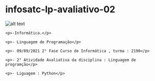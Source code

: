# infosatc-lp-avaliativo-02

![alt text](https://www1.satc.edu.br/portais/alunos/assets/img/logoSatc.png)

    <p>-Informática.</p>

    <p>- Linguagem de Programação</p>

    <p>- 09/09/2021 2° Fase Curso de Informática , turma : 2190</p>
    
    <p>- 2° Atividade Avaliativa da disciplina : Linguagem de programção</p>

    <p>- Liguagem : Python</p>
